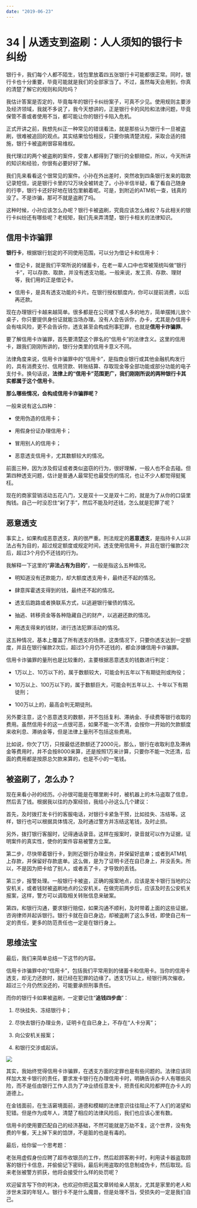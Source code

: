 ```yaml
---
date: "2019-06-23"
---  
```

      
# 34 | 从透支到盗刷：人人须知的银行卡纠纷
银行卡，我们每个人都不陌生，钱包里放着四五张银行卡可能都很正常。同时，银行卡也十分重要，毕竟可能就是我们的全部家当了。不过，虽然每天会用到，你真的清楚了解它的规则和风险吗？

我估计答案是否定的，毕竟每年的银行卡纠纷案子，可真不少见。使用规则主要涉及经济领域，我就不多说了，我今天想讲的，正是银行卡的风险和法律问题，毕竟保管不善或者使用不当，都可能让你的银行卡陷入危机。

正式开讲之前，我想先纠正一种常见的错误看法，就是那些认为银行卡一旦被盗刷，很难被追回的观点。其实结果恰恰相反，只要你搞清楚流程，采取合适的措施，银行卡被盗刷很容易维权。

我代理过的两个被盗刷的案件，受害人都得到了银行的全额赔偿，所以，今天所讲的知识和经验，你很有必要好好了解。

我们先来看看这个很常见的案件。小孙在外出差时，突然收到四条银行发来的取款记录短信，说是银行卡里的12万块全被转走了。小孙半信半疑，看了看自己随身的行李，银行卡还好好地在钱包里躺着呢。可是，到附近的ATM机一查，钱真的没了。不是诈骗，那可不就是盗刷了吗。

这种时候，小孙应该怎么办呢？银行卡被盗刷，究竟应该怎么维权？与此相关的银行卡纠纷还有哪些呢？老规矩，我们先来弄清楚，银行卡相关的法律知识。

<!-- [[[read_end]]] -->

## 信用卡诈骗罪

**银行卡**，根据银行划定的不同使用范围，可以分为借记卡和信用卡：

* 借记卡，就是我们平常所说的储蓄卡，在老一辈人口中也常被笼统叫做“银行卡”，可以存款、取款，并没有透支功能。一般来说，发工资、存款、理财等，我们用的正是借记卡。

* 信用卡，是具有透支功能的卡片。在银行授权额度内，你可以提前消费，以后再还款。

现在办理银行卡越来越简单。很多都是在公司楼下或人多的地方，简单摆摊儿放个桌子，你只要提供身份证就能当场办理。没有人会告诉你，办卡，尤其是办信用卡会有啥风险，更不会告诉你，透支甚至会构成刑事犯罪，也就是**信用卡诈骗罪**。

要了解信用卡诈骗罪，首先要清楚这个罪名的“信用卡”的法律含义。这里的信用卡，跟我们刚刚所讲的，银行分类里的信用卡意义不同。

法律角度来说，信用卡诈骗罪中的“信用卡”，是指商业银行或其他金融机构发行的，具有消费支付、信用贷款、转账结算、存取现金等全部功能或部分功能的电子支付卡。换句话说，**法律上的“信用卡”范围更广，我们刚刚所说的两种银行卡其实都属于这个信用卡**。

**那么哪些情况，会构成信用卡诈骗罪呢？**

一般来说有这么四种：

* 使用伪造的信用卡；

* 用假身份证办理信用卡；

* 冒用别人的信用卡；

* 恶意透支信用卡，尤其数额较大的情况。

前面三种，因为涉及假证或者类似盗窃的行为，很好理解，一般人也不会去碰。但第四种透支问题，估计是普通人最常犯也最受伤的情况，也让不少人都觉得挺冤枉。

现在的商家营销活动五花八门，又是双十一又是双十二的，就是为了从你的口袋里掏钱。自己一时没忍住“剁了手”，然后不能及时还钱，怎么就是犯罪了呢？

## 恶意透支

事实上，如果构成恶意透支，真的很严重。刑法规定的**恶意透支**，是指持卡人以非法占有为目的，超过规定额度或规定时间，透支使用信用卡，并且在银行催款2次后，超过3个月仍不还钱的行为。

我解释一下这里的“**非法占有为目的**”，一般是指这么五种情况。

* 明知道没有还款能力，却大额度透支用卡，最终还不起的情况。

* 肆意挥霍透支得到的钱，最终还不起的情况。

* 透支后跑路或者换联系方式，以逃避银行催债的情况。

* 抽逃、转移资金等各种隐藏自己的财产，以逃避还款的情况。

* 用透支得来的钱财，进行违法犯罪活动的情况。

这五种情况，基本上覆盖了所有透支的场景。这类情况下，只要你透支达到一定额度，并且在银行催款2次后，超过3个月仍不还钱的，都会涉嫌信用卡诈骗罪。

信用卡诈骗罪的量刑也是比较重的，主要根据恶意透支的钱数进行判定：

* 1万以上、10万以下的，属于数额较大，可能会判五年以下有期徒刑或拘役；

* 10万以上、100万以下的，属于数额巨大，可能会判五年以上、十年以下有期徒刑；

* 100万以上的，最高会判无期徒刑。

另外要注意，这个恶意透支的数额，并不包括复利、滞纳金、手续费等银行收取的费用。虽然信用卡的这一点很可恶，如果不能一次不清，会按你一开始的欠款额度来收利息、滞纳金等，但是法律上量刑不包括这些费用。

比如说，你欠了1万，只按最低还款额还了2000元，那么，银行在收取利息及滞纳金等费用时，并不会按8000来算，还是按照1万来计算，只要你不能一次还清，后面的费用都是按原总欠款来算的，也是不小的一笔钱。

## 被盗刷了，怎么办？

现在来看小孙的经历。小孙很可能是在哪里刷卡时，被机器上的木马盗取了信息，然后丢了钱。根据我以往的办案经验，我给小孙这么几个建议：

首先，及时拨打发卡行的客服电话，对银行卡紧急干预，比如挂失、冻结等。这样，银行也可以根据具体情况，及时通过警方并冻结这笔钱，及时止损。

另外，拨打银行客服时，记得通话录音。这样在报案时，录音就可以作为证据，证明案件的真实性，使你的案件容易被警方立案。

第二步，尽快带着银行卡，到附近银行办理业务，并保留好底单；或者到ATM机上存款，并保留好存款底单。这么做，是为了证明卡还在自已身上，并没丢失。所以，不是因为把卡给了别人，或者丢了卡，才导致的丢钱。

第三步，报警处理。一般银行卡被盗，正确的报案地点，应该是发卡银行当地的公安机关，或者钱财被盗刷地点的公安机关。在做完前两步后，应该及时去公安机关报案，这样，警方可以调取相关转账信息来破案。

第四，和银行沟通，要求银行赔偿，如果沟通不顺利，及时带着上面的这些证据，咨询律师并起诉银行。银行卡就在自已身边，却被盗刷了这么多钱，即使自己有一定的责任，更多的防范责任也一定是在银行身上。

## 思维法宝

最后，我们来简单总结一下这节的内容。

信用卡诈骗罪中的“信用卡”，包括我们平常用到的储蓄卡和信用卡。当你的信用卡透支，却无力还款时，就已经在犯罪的边缘了。透支1万以上，经银行两次催收，超过三个月仍然没还的，可能要承担刑事责任。

而你的银行卡如果被盗刷，一定要记住“**追钱四步曲**”：

1.  尽快挂失、冻结银行卡；

2.  尽快去银行办理业务，证明卡在自已身上，不存在“人卡分离”；

3.  向公安机关报案；

4.  和银行交涉或起诉。

![](/images/白话法律42讲/05.生活篇/resourceimagefa21faa3434e47c38f0f4b81aa75695cee21.jpg)

其实，我始终觉得信用卡诈骗罪，在透支方面的定罪也是有些问题的。法律应该同样加大发卡银行的责任，要求发卡银行在办理信用卡时，明确告诉办卡人有哪些风险，而不是任由银行工作人员为了冲业绩任意发卡，把责任和风险都押在办卡人的道德上。

在金钱面前，在生活窘境面前，道德和模糊的法律意识往往阻止不了人们的渴望和犯错。但是作为成年人，清楚了相应的法律风险后，我们也应该心里有数。

信用卡的使用要匹配自己的经济基础，不然可能就是万劫不复。这个世界，没有免费的午餐，天上掉下来的馅饼，不是脏的也是有毒的。

最后，给你留一个思考题：

老张用虚假身份应聘了超市收银员的工作，然后趁顾客刷卡时，利用读卡器盗取顾客的银行卡信息，并偷偷记下密码，最后利用盗取的信息制成伪卡，然后取现。后来老张被警方抓获，他将会接受什么样的处罚呢？

欢迎留言写下你的判决，也欢迎你把这篇文章转给亲人朋友，尤其是家里的老人和涉世未深的年轻人。银行卡不是什么魔兽，但是处理不当，受损失的一定是我们自己。